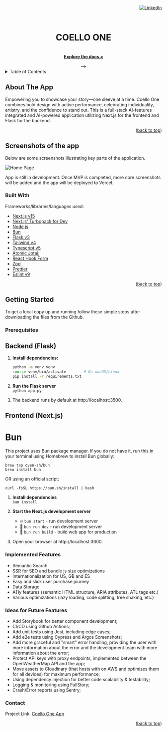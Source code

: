 <div id="top"></div>
<div align="right">

[![LinkedIn][linkedin-shield]][linkedin-url]

</div>
<br />
<div align="center">

  <h1 align="center">COELLO ONE</h1>

  <p align="center">
    <br />
    <a href="https://github.com/dtoxvanilla1991/stormguard"><strong>Explore the docs »</strong></a>
  </p> -->
</div>

<!-- TABLE OF CONTENTS -->
<details>
  <summary>Table of Contents</summary>
  <ol>
    <li>
      <a href="#about-the-app">About The Project</a>
      <ul>
        <li><a href="#built-with">Built With</a></li>
      </ul>
    </li>
    <li>
      <a href="#getting-started">Getting Started</a>
      <ul>
        <li><a href="#prerequisites">Prerequisites</a></li>
      </ul>
    </li>
    <li><a href="#contact">Contact</a></li>
  </ol>
</details>

<!-- ABOUT THE PROJECT -->

## About The App

Empowering you to showcase your story—one sleeve at a time. Coello One combines bold design with active performance, celebrating individuality, artistry, and the confidence to stand out.
This is a full-stack AI-features integrated and AI-powered application utilizing Next.js for the frontend and Flask for the backend.

<p align="right">(<a href="#top">back to top</a>)</p>

## Screenshots of the app

Below are some screenshots illustrating key parts of the application.

![Home Page](https://github.com/user-attachments/assets/c7add38d-8c5d-4fd4-941c-e28a0654aea9)

App is still in development. Once MVP is completed, more core screenshots will be added and the app will be deployed to Vercel.

### Built With

Frameworks/libraries/languages used:

- [Next.js v15](https://nextjs.org/)
- [Next.js' Turbopack for Dev](https://nextjs.org/docs/app/api-reference/turbopack)
- [Node.js](https://nodejs.org/en/)
- [Bun](https://bun.sh/)
- [Flask v3](https://flask.palletsprojects.com/en/stable/)
- [Tailwind v4](https://tailwindcss.com/)
- [Typescript v5](https://www.typescriptlang.org/)
- [Atomic Jotai](https://jotai.org/);
- [React Hook Form](https://react-hook-form.com/)
- [Zod](https://zod.dev/)
- [Prettier](https://prettier.io/)
- [Eslint v9](https://eslint.org/)

<p align="right">(<a href="#top">back to top</a>)</p>

## Getting Started

To get a local copy up and running follow these simple steps after downloading the files from the Github.

### Prerequisites

## Backend (Flask)
1. **Install dependencies:**
   ```bash
   python -m venv venv
   source venv/bin/activate        # On macOS/Linux
   pip install -r requirements.txt
   ```
2. **Run the Flask server**  
   ```python app.py```

3. The backend runs by default at http://localhost:3500.

## Frontend (Next.js)

# Bun
This project uses Bun package manager. If you do not have it, run this in your terminal using Homebrew to install Bun globally:

```
brew tap oven-sh/bun
brew install bun
```
OR using an official script:
```
curl -fsSL https://bun.sh/install | bash
```

1. **Install dependencies**  
   ```bun install```

2. **Start the Next.js development server**  
     - 🔥 `bun start` - run development server
     - 🔧 `bun run dev` - run development server
     - 🔧 `bun run build` - build web app for production
 

3. Open your browser at http://localhost:3000.

### Implemented Features

- Semantic Search
- SSR for SEO and bundle js size optimizations
- Internationalization for US, GB and ES
- Easy and slick user purchase journey
- Data Storage
- A11y features (semantic HTML structure, ARIA attributes, ATL tags etc.)
- Various optimizations (lazy loading, code splitting, tree shaking, etc.)

### Ideas for Future Features

- Add Storybook for better component development;
- CI/CD using Github Actions;
- Add unit tests using Jest, including edge cases;
- Add e2e tests using Cypress and Argos Screenshots;
- Add more graceful and "smart" error handling, providing the user with more information about the error and the development team with more information about the error;
- Protect API keys with proxy endpoints, implemented between the OpenWeatherMap API and the app;
- Move assets to Cloudinary (that hosts with on AWS and optimizes them for all devices) for maximum performance;
- Using dependency injection for better code scalability & testability;
- Logging & monitoring using FullStory;
- Crash/Error reports using Sentry;

### Contact

Project Link: [Coello One App](https://github.com/dtoxvanilla1991/coello-one)

<p align="right">(<a href="#top">back to top</a>)</p>

[linkedin-shield]: https://img.shields.io/badge/-LinkedIn-black.svg?style=for-the-badge&logo=linkedin&colorB=555
[linkedin-url]: https://linkedin.com/in/yuri-avdijevski

